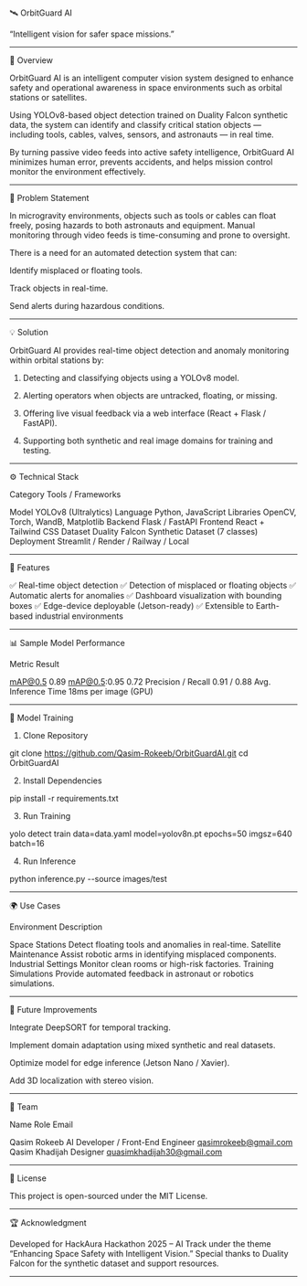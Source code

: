 

🛰️ OrbitGuard AI

“Intelligent vision for safer space missions.”


---

🚀 Overview

OrbitGuard AI is an intelligent computer vision system designed to enhance safety and operational awareness in space environments such as orbital stations or satellites.

Using YOLOv8-based object detection trained on Duality Falcon synthetic data, the system can identify and classify critical station objects — including tools, cables, valves, sensors, and astronauts — in real time.

By turning passive video feeds into active safety intelligence, OrbitGuard AI minimizes human error, prevents accidents, and helps mission control monitor the environment effectively.


---

🧭 Problem Statement

In microgravity environments, objects such as tools or cables can float freely, posing hazards to both astronauts and equipment.
Manual monitoring through video feeds is time-consuming and prone to oversight.

There is a need for an automated detection system that can:

Identify misplaced or floating tools.

Track objects in real-time.

Send alerts during hazardous conditions.



---

💡 Solution

OrbitGuard AI provides real-time object detection and anomaly monitoring within orbital stations by:

1. Detecting and classifying objects using a YOLOv8 model.


2. Alerting operators when objects are untracked, floating, or missing.


3. Offering live visual feedback via a web interface (React + Flask / FastAPI).


4. Supporting both synthetic and real image domains for training and testing.




---

⚙️ Technical Stack

Category	Tools / Frameworks

Model	YOLOv8 (Ultralytics)
Language	Python, JavaScript
Libraries	OpenCV, Torch, WandB, Matplotlib
Backend	Flask / FastAPI
Frontend	React + Tailwind CSS
Dataset	Duality Falcon Synthetic Dataset (7 classes)
Deployment	Streamlit / Render / Railway / Local



---

🧩 Features

✅ Real-time object detection
✅ Detection of misplaced or floating objects
✅ Automatic alerts for anomalies
✅ Dashboard visualization with bounding boxes
✅ Edge-device deployable (Jetson-ready)
✅ Extensible to Earth-based industrial environments


---

📊 Sample Model Performance

Metric	Result

mAP@0.5	0.89
mAP@0.5:0.95	0.72
Precision / Recall	0.91 / 0.88
Avg. Inference Time	18ms per image (GPU)



---

🧠 Model Training

1. Clone Repository

git clone https://github.com/Qasim-Rokeeb/OrbitGuardAI.git
cd OrbitGuardAI


2. Install Dependencies

pip install -r requirements.txt


3. Run Training

yolo detect train data=data.yaml model=yolov8n.pt epochs=50 imgsz=640 batch=16


4. Run Inference

python inference.py --source images/test




---

🌍 Use Cases

Environment	Description

Space Stations	Detect floating tools and anomalies in real-time.
Satellite Maintenance	Assist robotic arms in identifying misplaced components.
Industrial Settings	Monitor clean rooms or high-risk factories.
Training Simulations	Provide automated feedback in astronaut or robotics simulations.



---

🔮 Future Improvements

Integrate DeepSORT for temporal tracking.

Implement domain adaptation using mixed synthetic and real datasets.

Optimize model for edge inference (Jetson Nano / Xavier).

Add 3D localization with stereo vision.



---

👥 Team

Name	Role	Email

Qasim Rokeeb	AI Developer / Front-End Engineer	qasimrokeeb@gmail.com
Qasim Khadijah	Designer	quasimkhadijah30@gmail.com



---

📄 License

This project is open-sourced under the MIT License.


---

🏆 Acknowledgment

Developed for HackAura Hackathon 2025 – AI Track under the theme “Enhancing Space Safety with Intelligent Vision.”
Special thanks to Duality Falcon for the synthetic dataset and support resources.


---


